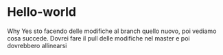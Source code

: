 # Hello-world
Why
Yes sto facendo delle modifiche al branch quello nuovo, poi vediamo cosa succede.
Dovrei fare il pull delle modifiche nel master e poi dovrebbero allinearsi
